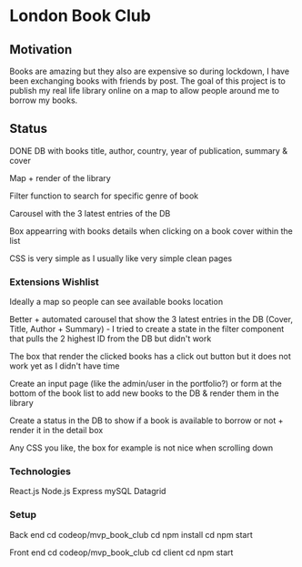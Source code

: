 # London Book Club

## Motivation

Books are amazing but they also are expensive so during lockdown, I have been exchanging books with friends by post.
The goal of this project is to publish my real life library online on a map to allow people around me to borrow my books.

## Status

DONE
DB with books title, author, country, year of publication, summary & cover

Map + render of the library

Filter function to search for specific genre of book

Carousel with the 3 latest entries of the DB

Box appearring with books details when clicking on a book cover within the list

CSS is very simple as I usually like very simple clean pages

### Extensions Wishlist

Ideally a map so people can see available books location

Better + automated carousel that show the 3 latest entries in the DB (Cover, Title, Author + Summary) - I tried to create a state in the filter component that pulls the 2 highest ID from the DB but didn't work

The box that render the clicked books has a click out button but it does not work yet as I didn't have time

Create an input page (like the admin/user in the portfolio?) or form at the bottom of the book list to add new books to the DB & render them in the library

Create a status in the DB to show if a book is available to borrow or not + render it in the detail box

Any CSS you like, the box for example is not nice when scrolling down

### Technologies

React.js
Node.js
Express
mySQL
Datagrid

### Setup

Back end
cd codeop/mvp_book_club
cd npm install
cd npm start

Front end
cd codeop/mvp_book_club
cd client
cd npm start


